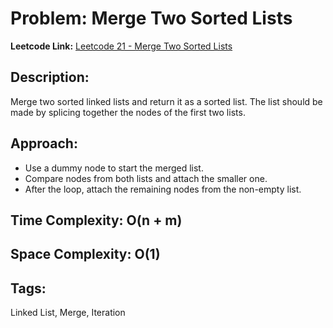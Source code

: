 # Problem: Merge Two Sorted Lists

**Leetcode Link:** [Leetcode 21 - Merge Two Sorted Lists](https://leetcode.com/problems/merge-two-sorted-lists/)

## Description:
Merge two sorted linked lists and return it as a sorted list. The list should be made by splicing together the nodes of the first two lists.

## Approach:
- Use a dummy node to start the merged list.
- Compare nodes from both lists and attach the smaller one.
- After the loop, attach the remaining nodes from the non-empty list.

## Time Complexity: O(n + m)  
## Space Complexity: O(1)

## Tags:
Linked List, Merge, Iteration

